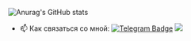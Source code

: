 ![Anurag's GitHub stats](https://github-readme-stats.vercel.app/api?username=kusakabeka&count_private=true)
- :mailbox: Как связаться со мной: [![Telegram Badge](https://img.shields.io/badge/-filimonovalexey-blue?style=flat&logo=Telegram&logoColor=white)](https://t.me/f1llzzz) [![](https://img.shields.io/badge/-Gmail-red?style=flat&logo=Gmail&logoColor=white)](mailto:alexeyf08@gmail.com)
